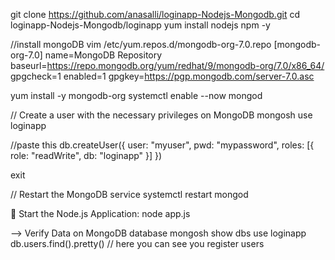 git clone https://github.com/anasalli/loginapp-Nodejs-Mongodb.git
cd loginapp-Nodejs-Mongodb/loginapp
yum install nodejs npm -y

//install mongoDB
vim /etc/yum.repos.d/mongodb-org-7.0.repo
[mongodb-org-7.0]
name=MongoDB Repository
baseurl=https://repo.mongodb.org/yum/redhat/9/mongodb-org/7.0/x86_64/
gpgcheck=1
enabled=1
gpgkey=https://pgp.mongodb.com/server-7.0.asc

yum install -y mongodb-org
systemctl enable --now mongod

//	Create a user with the necessary privileges on MongoDB
mongosh
use loginapp

//paste this
db.createUser({
  user: "myuser",
  pwd: "mypassword",
  roles: [{ role: "readWrite", db: "loginapp" }]
})

exit

//	Restart the MongoDB service
systemctl restart mongod


	 Start the Node.js Application:
node app.js



--> Verify Data on MongoDB database
mongosh
show dbs
use loginapp
db.users.find().pretty()   // here you can see you register users

